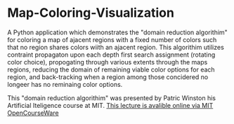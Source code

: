 # Map-Coloring-Visualization

A Python application which demonstrates the "domain reduction algorithim" for coloring a map of ajacent regions with a fixed number of colors such that no 
region shares colors wiith an ajacent region. This algorithim utilizes contraint propagaton upon each depth first search assignment (rotating color choice), 
propogating through various extents through the maps regions, reducing the domain of remaining viable color options for each region, and back-tracking when a
region among those concidered no longeer has no reminaing color options.  

This "domain reduction algorithim" was presented by Patric Winston his Artificial Iteligence course at MIT. 
[This lecture is avalible online via MIT OpenCourseWare](https://youtu.be/dARl_gGrS4o)


